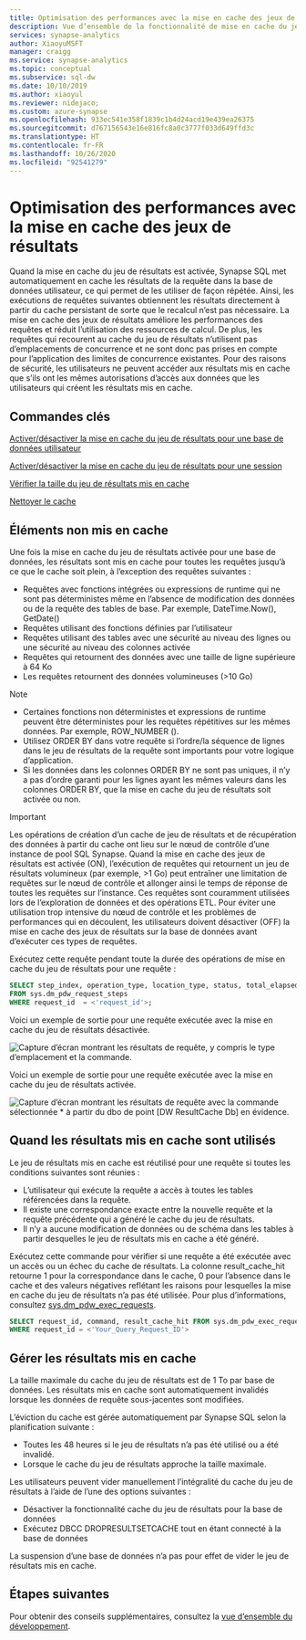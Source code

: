 ```yaml
---
title: Optimisation des performances avec la mise en cache des jeux de résultats
description: Vue d’ensemble de la fonctionnalité de mise en cache du jeu de résultats pour un pool SQL Synapse dans Azure Synapse Analytics
services: synapse-analytics
author: XiaoyuMSFT
manager: craigg
ms.service: synapse-analytics
ms.topic: conceptual
ms.subservice: sql-dw
ms.date: 10/10/2019
ms.author: xiaoyul
ms.reviewer: nidejaco;
ms.custom: azure-synapse
ms.openlocfilehash: 933ec541e358f1839c1b4d24acd19e439ea26375
ms.sourcegitcommit: d767156543e16e816fc8a0c3777f033d649ffd3c
ms.translationtype: HT
ms.contentlocale: fr-FR
ms.lasthandoff: 10/26/2020
ms.locfileid: "92541279"
---
```

# <a name="performance-tuning-with-result-set-caching"></a>Optimisation des performances avec la mise en cache des jeux de résultats

Quand la mise en cache du jeu de résultats est activée, Synapse SQL met automatiquement en cache les résultats de la requête dans la base de données utilisateur, ce qui permet de les utiliser de façon répétée.  Ainsi, les exécutions de requêtes suivantes obtiennent les résultats directement à partir du cache persistant de sorte que le recalcul n’est pas nécessaire.   La mise en cache des jeux de résultats améliore les performances des requêtes et réduit l’utilisation des ressources de calcul.  De plus, les requêtes qui recourent au cache du jeu de résultats n’utilisent pas d’emplacements de concurrence et ne sont donc pas prises en compte pour l’application des limites de concurrence existantes. Pour des raisons de sécurité, les utilisateurs ne peuvent accéder aux résultats mis en cache que s’ils ont les mêmes autorisations d’accès aux données que les utilisateurs qui créent les résultats mis en cache.  

## <a name="key-commands"></a>Commandes clés

[Activer/désactiver la mise en cache du jeu de résultats pour une base de données utilisateur](/sql/t-sql/statements/alter-database-transact-sql-set-options?toc=/azure/synapse-analytics/sql-data-warehouse/toc.json&bc=/azure/synapse-analytics/sql-data-warehouse/breadcrumb/toc.json&view=azure-sqldw-latest)

[Activer/désactiver la mise en cache du jeu de résultats pour une session](/sql/t-sql/statements/set-result-set-caching-transact-sql?toc=/azure/synapse-analytics/sql-data-warehouse/toc.json&bc=/azure/synapse-analytics/sql-data-warehouse/breadcrumb/toc.json&view=azure-sqldw-latest)

[Vérifier la taille du jeu de résultats mis en cache](/sql/t-sql/database-console-commands/dbcc-showresultcachespaceused-transact-sql?toc=/azure/synapse-analytics/sql-data-warehouse/toc.json&bc=/azure/synapse-analytics/sql-data-warehouse/breadcrumb/toc.json&view=azure-sqldw-latest)  

[Nettoyer le cache](/sql/t-sql/database-console-commands/dbcc-dropresultsetcache-transact-sql?toc=/azure/synapse-analytics/sql-data-warehouse/toc.json&bc=/azure/synapse-analytics/sql-data-warehouse/breadcrumb/toc.json&view=azure-sqldw-latest)

## <a name="whats-not-cached"></a>Éléments non mis en cache  

Une fois la mise en cache du jeu de résultats activée pour une base de données, les résultats sont mis en cache pour toutes les requêtes jusqu’à ce que le cache soit plein, à l’exception des requêtes suivantes :

- Requêtes avec fonctions intégrées ou expressions de runtime qui ne sont pas déterministes même en l’absence de modification des données ou de la requête des tables de base. Par exemple, DateTime.Now(), GetDate()
- Requêtes utilisant des fonctions définies par l’utilisateur
- Requêtes utilisant des tables avec une sécurité au niveau des lignes ou une sécurité au niveau des colonnes activée
- Requêtes qui retournent des données avec une taille de ligne supérieure à 64 Ko
- Les requêtes retournent des données volumineuses (>10 Go) 
>[!NOTE]
> - Certaines fonctions non déterministes et expressions de runtime peuvent être déterministes pour les requêtes répétitives sur les mêmes données. Par exemple, ROW_NUMBER ().  
> - Utilisez ORDER BY dans votre requête si l’ordre/la séquence de lignes dans le jeu de résultats de la requête sont importants pour votre logique d’application.
> - Si les données dans les colonnes ORDER BY ne sont pas uniques, il n’y a pas d’ordre garanti pour les lignes ayant les mêmes valeurs dans les colonnes ORDER BY, que la mise en cache du jeu de résultats soit activée ou non.

> [!IMPORTANT]
> Les opérations de création d’un cache de jeu de résultats et de récupération des données à partir du cache ont lieu sur le nœud de contrôle d’une instance de pool SQL Synapse.
> Quand la mise en cache des jeux de résultats est activée (ON), l’exécution de requêtes qui retournent un jeu de résultats volumineux (par exemple, >1 Go) peut entraîner une limitation de requêtes sur le nœud de contrôle et allonger ainsi le temps de réponse de toutes les requêtes sur l’instance.  Ces requêtes sont couramment utilisées lors de l’exploration de données et des opérations ETL. Pour éviter une utilisation trop intensive du nœud de contrôle et les problèmes de performances qui en découlent, les utilisateurs doivent désactiver (OFF) la mise en cache des jeux de résultats sur la base de données avant d’exécuter ces types de requêtes.  

Exécutez cette requête pendant toute la durée des opérations de mise en cache du jeu de résultats pour une requête :

```sql
SELECT step_index, operation_type, location_type, status, total_elapsed_time, command
FROM sys.dm_pdw_request_steps
WHERE request_id  = <'request_id'>;
```

Voici un exemple de sortie pour une requête exécutée avec la mise en cache du jeu de résultats désactivée.

![Capture d’écran montrant les résultats de requête, y compris le type d’emplacement et la commande.](./media/performance-tuning-result-set-caching/query-steps-with-rsc-disabled.png)

Voici un exemple de sortie pour une requête exécutée avec la mise en cache du jeu de résultats activée.

![Capture d’écran montrant les résultats de requête avec la commande sélectionnée * à partir du dbo de point [DW ResultCache Db] en évidence.](./media/performance-tuning-result-set-caching/query-steps-with-rsc-enabled.png)

## <a name="when-cached-results-are-used"></a>Quand les résultats mis en cache sont utilisés

Le jeu de résultats mis en cache est réutilisé pour une requête si toutes les conditions suivantes sont réunies :

- L’utilisateur qui exécute la requête a accès à toutes les tables référencées dans la requête.
- Il existe une correspondance exacte entre la nouvelle requête et la requête précédente qui a généré le cache du jeu de résultats.
- Il n’y a aucune modification de données ou de schéma dans les tables à partir desquelles le jeu de résultats mis en cache a été généré.

Exécutez cette commande pour vérifier si une requête a été exécutée avec un accès ou un échec du cache de résultats. La colonne result_cache_hit retourne 1 pour la correspondance dans le cache, 0 pour l’absence dans le cache et des valeurs négatives reflétant les raisons pour lesquelles la mise en cache du jeu de résultats n’a pas été utilisée. Pour plus d’informations, consultez [sys.dm_pdw_exec_requests](/sql/relational-databases/system-dynamic-management-views/sys-dm-pdw-exec-requests-transact-sql?toc=/azure/synapse-analytics/sql-data-warehouse/toc.json&bc=/azure/synapse-analytics/sql-data-warehouse/breadcrumb/toc.json&view=azure-sqldw-latest).

```sql
SELECT request_id, command, result_cache_hit FROM sys.dm_pdw_exec_requests
WHERE request_id = <'Your_Query_Request_ID'>
```

## <a name="manage-cached-results"></a>Gérer les résultats mis en cache

La taille maximale du cache du jeu de résultats est de 1 To par base de données.  Les résultats mis en cache sont automatiquement invalidés lorsque les données de requête sous-jacentes sont modifiées.  

L’éviction du cache est gérée automatiquement par Synapse SQL selon la planification suivante :

- Toutes les 48 heures si le jeu de résultats n’a pas été utilisé ou a été invalidé.
- Lorsque le cache du jeu de résultats approche la taille maximale.

Les utilisateurs peuvent vider manuellement l’intégralité du cache du jeu de résultats à l’aide de l’une des options suivantes :

- Désactiver la fonctionnalité cache du jeu de résultats pour la base de données
- Exécutez DBCC DROPRESULTSETCACHE tout en étant connecté à la base de données

La suspension d’une base de données n’a pas pour effet de vider le jeu de résultats mis en cache.  

## <a name="next-steps"></a>Étapes suivantes

Pour obtenir des conseils supplémentaires, consultez la [vue d’ensemble du développement](sql-data-warehouse-overview-develop.md).
